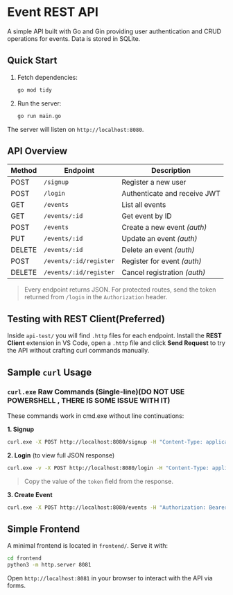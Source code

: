 # Event REST API

A simple API built with Go and Gin providing user authentication and CRUD operations for events. Data is stored in SQLite.

## Quick Start

1. Fetch dependencies:

   ```bash
   go mod tidy
   ```
2. Run the server:

   ```bash
   go run main.go
   ```

The server will listen on `http://localhost:8080`.

## API Overview

| Method | Endpoint               | Description                  |
| ------ | ---------------------- | ---------------------------- |
| POST   | `/signup`              | Register a new user          |
| POST   | `/login`               | Authenticate and receive JWT |
| GET    | `/events`              | List all events              |
| GET    | `/events/:id`          | Get event by ID              |
| POST   | `/events`              | Create a new event *(auth)*  |
| PUT    | `/events/:id`          | Update an event *(auth)*     |
| DELETE | `/events/:id`          | Delete an event *(auth)*     |
| POST   | `/events/:id/register` | Register for event *(auth)*  |
| DELETE | `/events/:id/register` | Cancel registration *(auth)* |

> Every endpoint returns JSON. For protected routes, send the token returned from `/login` in the `Authorization` header.

## Testing with REST Client(Preferred) 

Inside `api-test/` you will find `.http` files for each endpoint. Install the **REST Client** extension in VS Code, open a `.http` file and click **Send Request** to try the API without crafting curl commands manually.

## Sample `curl` Usage

### `curl.exe` Raw Commands (Single-line)(DO NOT USE POWERSHELL , THERE IS SOME ISSUE WITH IT)

These commands work in cmd.exe without line continuations:

**1. Signup**

```bash
curl.exe -X POST http://localhost:8080/signup -H "Content-Type: application/json" --data "{\"email\":\"user3@example.com\",\"password\":\"secret\"}"
```

**2. Login** (to view full JSON response)

```bash
curl.exe -v -X POST http://localhost:8080/login -H "Content-Type: application/json" --data "{\"email\":\"user3@example.com\",\"password\":\"secret\"}"
```

> Copy the value of the `token` field from the response.

**3. Create Event**

```bash
curl.exe -X POST http://localhost:8080/events -H "Authorization: Bearer <YOUR_TOKEN_HERE>" -H "Content-Type: application/json" --data "{\"name\":\"Party\",\"description\":\"Fun\",\"location\":\"Town\",\"dateTime\":\"2025-01-01T15:30:00Z\"}"
```





## Simple Frontend

A minimal frontend is located in `frontend/`. Serve it with:

```bash
cd frontend
python3 -m http.server 8081
```

Open `http://localhost:8081` in your browser to interact with the API via forms.
